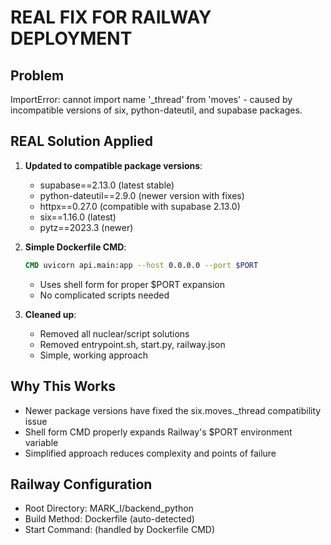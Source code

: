 # REAL FIX FOR RAILWAY DEPLOYMENT

## Problem
ImportError: cannot import name '_thread' from 'moves' - caused by incompatible versions of six, python-dateutil, and supabase packages.

## REAL Solution Applied
1. **Updated to compatible package versions**:
   - supabase==2.13.0 (latest stable)
   - python-dateutil==2.9.0 (newer version with fixes)
   - httpx==0.27.0 (compatible with supabase 2.13.0)
   - six==1.16.0 (latest)
   - pytz==2023.3 (newer)

2. **Simple Dockerfile CMD**:
   ```dockerfile
   CMD uvicorn api.main:app --host 0.0.0.0 --port $PORT
   ```
   - Uses shell form for proper $PORT expansion
   - No complicated scripts needed

3. **Cleaned up**:
   - Removed all nuclear/script solutions
   - Removed entrypoint.sh, start.py, railway.json
   - Simple, working approach

## Why This Works
- Newer package versions have fixed the six.moves._thread compatibility issue
- Shell form CMD properly expands Railway's $PORT environment variable  
- Simplified approach reduces complexity and points of failure

## Railway Configuration
- Root Directory: MARK_I/backend_python
- Build Method: Dockerfile (auto-detected)
- Start Command: (handled by Dockerfile CMD)

